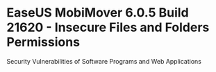 # EaseUS MobiMover 6.0.5 Build 21620 - Insecure Files and Folders Permissions
Security Vulnerabilities of Software Programs and Web Applications
